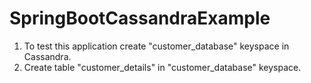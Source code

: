 # SpringBootCassandraExample

1. To test this application create "customer_database" keyspace in Cassandra.
2. Create table "customer_details" in "customer_database" keyspace.